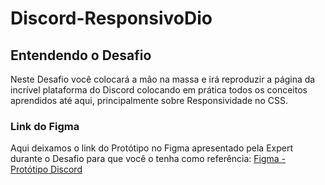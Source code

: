 # Discord-ResponsivoDio
## Entendendo o Desafio
Neste Desafio você colocará a mão na massa e irá reproduzir a página da incrível plataforma do Discord colocando em prática todos os conceitos aprendidos até aqui, principalmente sobre Responsividade no CSS.
 

### Link do Figma
Aqui deixamos o link do Protótipo no Figma apresentado pela Expert durante o Desafio para que você o tenha como referência:
[Figma - Protótipo Discord](https://www.figma.com/file/NRBYrG5d4DSzObv7dpTqoM/Desafio-Responsividade---DIO?type=design&node-id=1-2&mode=design&t=bEUJAxnpyeQaxdrx-0)

